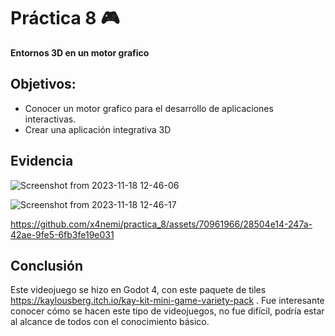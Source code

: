 # Práctica 8 🎮

**Entornos 3D en un motor grafico**

## Objetivos:
- Conocer un motor grafico para el desarrollo de aplicaciones interactivas.
- Crear una aplicación  integrativa 3D

## Evidencia

![Screenshot from 2023-11-18 12-46-06](https://github.com/x4nemi/practica_8/assets/70961966/74a8285b-85c6-407e-a79a-db8794867267)

![Screenshot from 2023-11-18 12-46-17](https://github.com/x4nemi/practica_8/assets/70961966/7e200e3f-358f-4a58-8731-e8d471523c26)

https://github.com/x4nemi/practica_8/assets/70961966/28504e14-247a-42ae-9fe5-6fb3fe19e031

## Conclusión

Este videojuego se hizo en Godot 4, con este paquete de tiles https://kaylousberg.itch.io/kay-kit-mini-game-variety-pack . Fue interesante conocer cómo se hacen este tipo de videojuegos, no fue difícil, podría estar al alcance de todos con el conocimiento básico.
